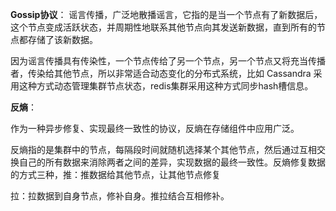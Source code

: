 **Gossip协议**：
谣言传播，广泛地散播谣言，它指的是当一个节点有了新数据后，这个节点变成活跃状态，并周期性地联系其他节点向其发送新数据，直到所有的节点都存储了该新数据。

因为谣言传播具有传染性，一个节点传给了另一个节点，另一个节点又将充当传播者，传染给其他节点，所以非常适合动态变化的分布式系统，比如 Cassandra 采用这种方式动态管理集群节点状态，redis集群采用这种方式同步hash槽信息。

**反熵**：

作为一种异步修复、实现最终一致性的协议，反熵在存储组件中应用广泛。

反熵指的是集群中的节点，每隔段时间就随机选择某个其他节点，然后通过互相交换自己的所有数据来消除两者之间的差异，实现数据的最终一致性。反熵修复数据的方式三种，推：推数据给其他节点，让其他节点修复

拉：拉数据到自身节点，修补自身。推拉结合互相修补。

